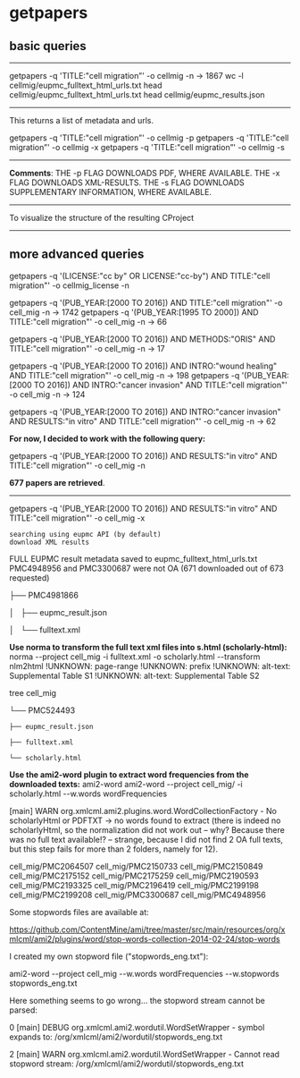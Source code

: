 # getpapers
## basic queries
**************************************
getpapers -q 'TITLE:"cell migration”' -o cellmig -n -> 1867
wc -l cellmig/eupmc_fulltext_html_urls.txt
head cellmig/eupmc_fulltext_html_urls.txt
head cellmig/eupmc_results.json
**************************************
This returns a list of metadata and urls.


getpapers -q 'TITLE:"cell migration”' -o cellmig -p
getpapers -q 'TITLE:"cell migration”' -o cellmig -x
getpapers -q 'TITLE:"cell migration”' -o cellmig -s
***************************************************
**Comments**:
THE -p FLAG DOWNLOADS PDF, WHERE AVAILABLE.
THE -x FLAG DOWNLOADS XML-RESULTS.
THE -s FLAG DOWNLOADS SUPPLEMENTARY INFORMATION, WHERE AVAILABLE.
***************************************************
To visualize the structure of the resulting CProject

*******************************************
## more advanced queries

getpapers -q '(LICENSE:"cc by" OR LICENSE:"cc-by") AND TITLE:"cell migration"' -o cellmig_license -n

getpapers -q '(PUB_YEAR:[2000 TO 2016]) AND TITLE:"cell migration"' -o cell_mig -n -> 1742
getpapers -q '(PUB_YEAR:[1995 TO 2000]) AND TITLE:"cell migration"' -o cell_mig -n -> 66

getpapers -q '(PUB_YEAR:[2000 TO 2016]) AND METHODS:"ORIS" AND TITLE:"cell migration"' -o cell_mig -n -> 17

getpapers -q '(PUB_YEAR:[2000 TO 2016]) AND INTRO:"wound healing" AND TITLE:"cell migration"' -o cell_mig -n -> 198
getpapers -q '(PUB_YEAR:[2000 TO 2016]) AND INTRO:"cancer invasion" AND TITLE:"cell migration"' -o cell_mig -n -> 124


getpapers -q '(PUB_YEAR:[2000 TO 2016]) AND INTRO:"cancer invasion" AND RESULTS:"in vitro" AND TITLE:"cell migration"' -o cell_mig -n -> 62

**For now, I decided to work with the following query:**

getpapers -q '(PUB_YEAR:[2000 TO 2016]) AND RESULTS:"in vitro" AND TITLE:"cell migration"' -o cell_mig -n

**677 papers are retrieved**.
*****************************************************************************************************************
getpapers -q '(PUB_YEAR:[2000 TO 2016]) AND RESULTS:"in vitro" AND TITLE:"cell migration"' -o cell_mig -x
	
	searching using eupmc API (by default)
	download XML results

FULL EUPMC result metadata saved to eupmc_fulltext_html_urls.txt
PMC4948956 and PMC3300687 were not OA (671 downloaded out of 673 requested)


├── PMC4981866

│   ├── eupmc_result.json

│   └── fulltext.xml


**Use norma to transform the full text xml files into s.html (scholarly-html):**
norma --project cell_mig -i fulltext.xml -o scholarly.html --transform nlm2html
	!UNKNOWN: page-range
	!UNKNOWN: prefix
	!UNKNOWN: alt-text: Supplemental Table S1
	!UNKNOWN: alt-text: Supplemental Table S2

tree cell_mig

└── PMC524493

    ├── eupmc_result.json
    
    ├── fulltext.xml
    
    └── scholarly.html
    

**Use the ami2-word plugin to extract word frequencies from the downloaded texts:**
ami2-word
ami2-word --project cell_mig/ -i scholarly.html --w.words wordFrequencies

[main] WARN  org.xmlcml.ami2.plugins.word.WordCollectionFactory  - No scholarlyHtml or PDFTXT → no words found to extract (there is indeed no scholarlyHtml, so the normalization did not work out – why? Because there was no full text available!? – strange, because I did not find 2 OA full texts, but this step fails for more than 2 folders, namely for 12).

cell_mig/PMC2064507
cell_mig/PMC2150733
cell_mig/PMC2150849
cell_mig/PMC2175152
cell_mig/PMC2175259
cell_mig/PMC2190593
cell_mig/PMC2193325
cell_mig/PMC2196419
cell_mig/PMC2199198
cell_mig/PMC2199208
cell_mig/PMC3300687
cell_mig/PMC4948956

Some stopwords files are available at:

https://github.com/ContentMine/ami/tree/master/src/main/resources/org/xmlcml/ami2/plugins/word/stop-words-collection-2014-02-24/stop-words

I created my own stopword file ("stopwords_eng.txt"):

ami2-word --project cell_mig --w.words wordFrequencies --w.stopwords stopwords_eng.txt

Here something seems to go wrong... the stopword stream cannot be parsed:

0    [main] DEBUG org.xmlcml.ami2.wordutil.WordSetWrapper  - symbol expands to: /org/xmlcml/ami2/wordutil/stopwords_eng.txt

2    [main] WARN  org.xmlcml.ami2.wordutil.WordSetWrapper  - Cannot read stopword stream: /org/xmlcml/ami2/wordutil/stopwords_eng.txt
